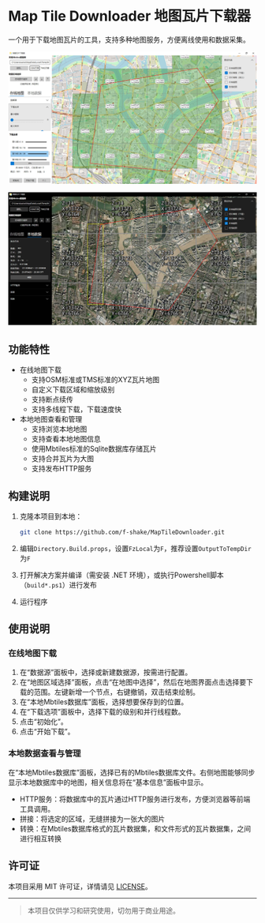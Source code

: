 ﻿# Map Tile Downloader 地图瓦片下载器

一个用于下载地图瓦片的工具，支持多种地图服务，方便离线使用和数据采集。

![主界面1](imgs/主界面1.jpg)

![主界面2](imgs/主界面2.jpg)

## 功能特性

- 在线地图下载
    - 支持OSM标准或TMS标准的XYZ瓦片地图
    - 自定义下载区域和缩放级别
    - 支持断点续传
    - 支持多线程下载，下载速度快
- 本地地图查看和管理
    - 支持浏览本地地图
    - 支持查看本地地图信息
    - 使用Mbtiles标准的Sqlite数据库存储瓦片
    - 支持合并瓦片为大图
    - 支持发布HTTP服务

## 构建说明

1. 克隆本项目到本地：

   ```bash
   git clone https://github.com/f-shake/MapTileDownloader.git
   ```

2. 编辑`Directory.Build.props`，设置`FzLocal`为`F`，推荐设置`OutputToTempDir`为`F`

3. 打开解决方案并编译（需安装 .NET 环境），或执行Powershell脚本（`build*.ps1`）进行发布

4. 运行程序

## 使用说明

### 在线地图下载

1. 在“数据源”面板中，选择或新建数据源，按需进行配置。
2. 在“地图区域选择”面板，点击“在地图中选择”，然后在地图界面点击选择要下载的范围。左键新增一个节点，右键撤销，双击结束绘制。
3. 在“本地Mbtiles数据库”面板，选择想要保存到的位置。
4. 在“下载选项”面板中，选择下载的级别和并行线程数。
5. 点击“初始化”。
6. 点击“开始下载”。

### 本地数据查看与管理

在“本地Mbtiles数据库”面板，选择已有的Mbtiles数据库文件。右侧地图能够同步显示本地数据库中的地图，相关信息将在“基本信息”面板中显示。

- HTTP服务：将数据库中的瓦片通过HTTP服务进行发布，方便浏览器等前端工具调用。
- 拼接：将选定的区域，无缝拼接为一张大的图片
- 转换：在Mbtiles数据库格式的瓦片数据集，和文件形式的瓦片数据集，之间进行相互转换

## 许可证

本项目采用 MIT 许可证，详情请见 [LICENSE](./LICENSE)。

---

> 本项目仅供学习和研究使用，切勿用于商业用途。

